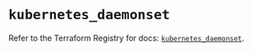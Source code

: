 # `kubernetes_daemonset`

Refer to the Terraform Registry for docs: [`kubernetes_daemonset`](https://registry.terraform.io/providers/hashicorp/kubernetes/2.27.0/docs/resources/daemonset).
